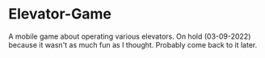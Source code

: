 # Elevator-Game
A mobile game about operating various elevators.
On hold (03-09-2022) because it wasn't as much fun as I thought.  Probably come back to it later.

